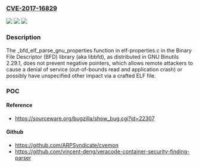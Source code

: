 ### [CVE-2017-16829](https://cve.mitre.org/cgi-bin/cvename.cgi?name=CVE-2017-16829)
![](https://img.shields.io/static/v1?label=Product&message=n%2Fa&color=blue)
![](https://img.shields.io/static/v1?label=Version&message=n%2Fa&color=blue)
![](https://img.shields.io/static/v1?label=Vulnerability&message=n%2Fa&color=brighgreen)

### Description

The _bfd_elf_parse_gnu_properties function in elf-properties.c in the Binary File Descriptor (BFD) library (aka libbfd), as distributed in GNU Binutils 2.29.1, does not prevent negative pointers, which allows remote attackers to cause a denial of service (out-of-bounds read and application crash) or possibly have unspecified other impact via a crafted ELF file.

### POC

#### Reference
- https://sourceware.org/bugzilla/show_bug.cgi?id=22307

#### Github
- https://github.com/ARPSyndicate/cvemon
- https://github.com/vincent-deng/veracode-container-security-finding-parser

